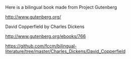 Here is a bilingual book made from Project Gutenberg

http://www.gutenberg.org/

David Copperfield by Charles Dickens

http://www.gutenberg.org/ebooks/766

https://github.com/fccm/bilingual-literature/tree/master/Charles_Dickens/David_Copperfield

